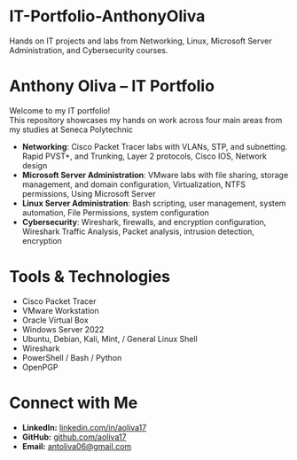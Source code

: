 # IT-Portfolio-AnthonyOliva
Hands on IT projects and labs from Networking, Linux, Microsoft Server Administration, and Cybersecurity courses.
# Anthony Oliva – IT Portfolio
Welcome to my IT portfolio!  
This repository showcases my hands on work across four main areas from my studies at Seneca Polytechnic

- **Networking**:
    Cisco Packet Tracer labs with VLANs, STP, and subnetting. Rapid PVST+, and Trunking, Layer 2 protocols, Cisco IOS, Network design 
- **Microsoft Server Administration**:
    VMware labs with file sharing, storage management, and domain configuration, Virtualization, NTFS permissions, Using Microsoft Server  
- **Linux Server Administration**:
    Bash scripting, user management, system automation, File Permissions, system configuration 
- **Cybersecurity**:
    Wireshark, firewalls, and encryption configuration, Wireshark Traffic Analysis, Packet analysis, intrusion detection, encryption

# Tools & Technologies
- Cisco Packet Tracer
- VMware Workstation
- Oracle Virtual Box
- Windows Server 2022
- Ubuntu, Debian, Kali, Mint, / General Linux Shell
- Wireshark
- PowerShell / Bash / Python
- OpenPGP

# Connect with Me
- **LinkedIn:** [linkedin.com/in/aoliva17](#)
- **GitHub:** [github.com/aoliva17](#)
- **Email:** antoliva06@gmail.com
